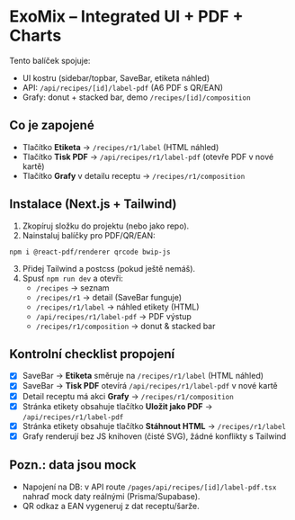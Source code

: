 # ExoMix – Integrated UI + PDF + Charts

Tento balíček spojuje:
- UI kostru (sidebar/topbar, SaveBar, etiketa náhled)
- API: `/api/recipes/[id]/label-pdf` (A6 PDF s QR/EAN)
- Grafy: donut + stacked bar, demo `/recipes/[id]/composition`

## Co je zapojené
- Tlačítko **Etiketa** → `/recipes/r1/label` (HTML náhled)
- Tlačítko **Tisk PDF** → `/api/recipes/r1/label-pdf` (otevře PDF v nové kartě)
- Tlačítko **Grafy** v detailu receptu → `/recipes/r1/composition`

## Instalace (Next.js + Tailwind)
1) Zkopíruj složku do projektu (nebo jako repo).  
2) Nainstaluj balíčky pro PDF/QR/EAN:
```
npm i @react-pdf/renderer qrcode bwip-js
```
3) Přidej Tailwind a postcss (pokud ještě nemáš).  
4) Spusť `npm run dev` a otevři:
   - `/recipes` → seznam
   - `/recipes/r1` → detail (SaveBar funguje)
   - `/recipes/r1/label` → náhled etikety (HTML)
   - `/api/recipes/r1/label-pdf` → PDF výstup
   - `/recipes/r1/composition` → donut & stacked bar

## Kontrolní checklist propojení
- [x] SaveBar → **Etiketa** směruje na `/recipes/r1/label` (HTML náhled)
- [x] SaveBar → **Tisk PDF** otevírá `/api/recipes/r1/label-pdf` v nové kartě
- [x] Detail receptu má akci **Grafy** → `/recipes/r1/composition`
- [x] Stránka etikety obsahuje tlačítko **Uložit jako PDF** → `/api/recipes/r1/label-pdf`
- [x] Stránka etikety obsahuje tlačítko **Stáhnout HTML** → `/recipes/r1/label`
- [x] Grafy renderují bez JS knihoven (čisté SVG), žádné konflikty s Tailwind

## Pozn.: data jsou mock
- Napojení na DB: v API route `/pages/api/recipes/[id]/label-pdf.tsx` nahraď mock daty reálnými (Prisma/Supabase).
- QR odkaz a EAN vygeneruj z dat receptu/šarže.

